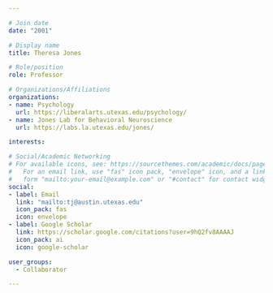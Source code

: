 ```yaml
---

# Join date
date: "2001"

# Display name
title: Theresa Jones

# Role/position
role: Professor

# Organizations/Affiliations
organizations:
- name: Psychology
  url: https://liberalarts.utexas.edu/psychology/
- name: Jones Lab for Behavioral Neuroscience
  url: https://labs.la.utexas.edu/jones/

interests:

# Social/Academic Networking
# For available icons, see: https://sourcethemes.com/academic/docs/page-builder/#icons
#   For an email link, use "fas" icon pack, "envelope" icon, and a link in the
#   form "mailto:your-email@example.com" or "#contact" for contact widget.
social:
- label: Email
  link: "mailto:tj@austin.utexas.edu"
  icon_pack: fas
  icon: envelope
- label: Google Scholar
  link: https://scholar.google.com/citations?user=9hQ2fv8AAAAJ
  icon_pack: ai
  icon: google-scholar

user_groups:
  - Collaborator

---
```

